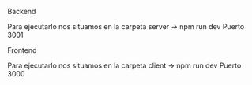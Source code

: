 Backend 

Para ejecutarlo nos situamos en la carpeta server -> npm run dev
Puerto 3001



Frontend

Para ejecutarlo nos situamos en la carpeta client -> npm run dev
Puerto 3000

